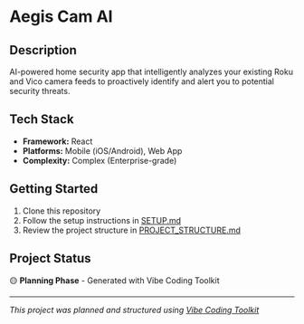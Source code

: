 # Aegis Cam AI

## Description
AI-powered home security app that intelligently analyzes your existing Roku and Vico camera feeds to proactively identify and alert you to potential security threats.

## Tech Stack
- **Framework:** React
- **Platforms:** Mobile (iOS/Android), Web App
- **Complexity:** Complex (Enterprise-grade)

## Getting Started

1. Clone this repository
2. Follow the setup instructions in [SETUP.md](SETUP.md)
3. Review the project structure in [PROJECT_STRUCTURE.md](PROJECT_STRUCTURE.md)

## Project Status
🟡 **Planning Phase** - Generated with Vibe Coding Toolkit

---
*This project was planned and structured using [Vibe Coding Toolkit](https://your-app-url.com)*
